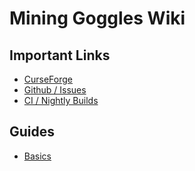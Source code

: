 # Mining Goggles Wiki

## Important Links

  *  [CurseForge](https://www.curseforge.com/minecraft/mc-mods/mining-goggles)
  *  [Github / Issues](https://github.com/Wurmatron/Mining-Goggles)
  *  [CI / Nightly Builds](https://ci.wurmatron.io/job/Minecraft/job/Mining%20Goggles/)

## Guides

* [Basics](./guides/basic)
